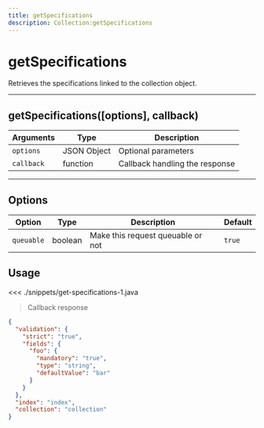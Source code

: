 ```yaml
---
title: getSpecifications
description: Collection:getSpecifications
---
```


# getSpecifications

Retrieves the specifications linked to the collection object.

---

## getSpecifications([options], callback)

| Arguments  | Type        | Description                    |
| ---------- | ----------- | ------------------------------ |
| `options`  | JSON Object | Optional parameters            |
| `callback` | function    | Callback handling the response |

---

## Options

| Option     | Type    | Description                       | Default |
| ---------- | ------- | --------------------------------- | ------- |
| `queuable` | boolean | Make this request queuable or not | `true`  |

## Usage

<<< ./snippets/get-specifications-1.java

> Callback response

```json
{
  "validation": {
    "strict": "true",
    "fields": {
      "foo": {
        "mandatory": "true",
        "type": "string",
        "defaultValue": "bar"
      }
    }
  },
  "index": "index",
  "collection": "collection"
}
```

